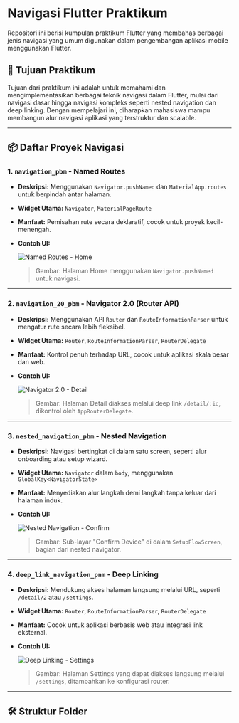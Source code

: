 # Navigasi Flutter Praktikum

Repositori ini berisi kumpulan praktikum Flutter yang membahas berbagai jenis navigasi yang umum digunakan dalam pengembangan aplikasi mobile menggunakan Flutter.

## 🎯 Tujuan Praktikum

Tujuan dari praktikum ini adalah untuk memahami dan mengimplementasikan berbagai teknik navigasi dalam Flutter, mulai dari navigasi dasar hingga navigasi kompleks seperti nested navigation dan deep linking. Dengan mempelajari ini, diharapkan mahasiswa mampu membangun alur navigasi aplikasi yang terstruktur dan scalable.

---

## 📦 Daftar Proyek Navigasi

### 1. `navigation_pbm` - **Named Routes**
- **Deskripsi:** Menggunakan `Navigator.pushNamed` dan `MaterialApp.routes` untuk berpindah antar halaman.
- **Widget Utama:** `Navigator`, `MaterialPageRoute`
- **Manfaat:** Pemisahan rute secara deklaratif, cocok untuk proyek kecil-menengah.
- **Contoh UI:**
  
  ![Named Routes - Home](screenshots/navigation_pbm.png)
  > Gambar: Halaman Home menggunakan `Navigator.pushNamed` untuk navigasi.

---

### 2. `navigation_20_pbm` - **Navigator 2.0 (Router API)**
- **Deskripsi:** Menggunakan API `Router` dan `RouteInformationParser` untuk mengatur rute secara lebih fleksibel.
- **Widget Utama:** `Router`, `RouteInformationParser`, `RouterDelegate`
- **Manfaat:** Kontrol penuh terhadap URL, cocok untuk aplikasi skala besar dan web.
- **Contoh UI:**

  ![Navigator 2.0 - Detail](screenshots/navigation_20_pbm_detail.png)
  > Gambar: Halaman Detail diakses melalui deep link `/detail/:id`, dikontrol oleh `AppRouterDelegate`.

---

### 3. `nested_navigation_pbm` - **Nested Navigation**
- **Deskripsi:** Navigasi bertingkat di dalam satu screen, seperti alur onboarding atau setup wizard.
- **Widget Utama:** `Navigator` dalam `body`, menggunakan `GlobalKey<NavigatorState>`
- **Manfaat:** Menyediakan alur langkah demi langkah tanpa keluar dari halaman induk.
- **Contoh UI:**

  ![Nested Navigation - Confirm](screenshots/nested_navigation_pbm_confirm.png)
  > Gambar: Sub-layar "Confirm Device" di dalam `SetupFlowScreen`, bagian dari nested navigator.

---

### 4. `deep_link_navigation_pnm` - **Deep Linking**
- **Deskripsi:** Mendukung akses halaman langsung melalui URL, seperti `/detail/2` atau `/settings`.
- **Widget Utama:** `Router`, `RouteInformationParser`, `RouterDelegate`
- **Manfaat:** Cocok untuk aplikasi berbasis web atau integrasi link eksternal.
- **Contoh UI:**

  ![Deep Linking - Settings](screenshots/deep_link_navigation_settings.png)
  > Gambar: Halaman Settings yang dapat diakses langsung melalui `/settings`, ditambahkan ke konfigurasi router.

---

## 🛠 Struktur Folder

